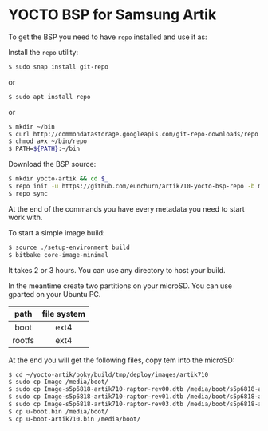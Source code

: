 YOCTO BSP for Samsung Artik
=====================

To get the BSP you need to have `repo` installed and use it as:

Install the `repo` utility:

```bash
$ sudo snap install git-repo
```

or

```bash
$ sudo apt install repo
```

or

```bash
$ mkdir ~/bin
$ curl http://commondatastorage.googleapis.com/git-repo-downloads/repo > ~/bin/repo
$ chmod a+x ~/bin/repo
$ PATH=${PATH}:~/bin
```
Download the BSP source:

```bash
$ mkdir yocto-artik && cd $_
$ repo init -u https://github.com/eunchurn/artik710-yocto-bsp-repo -b morty
$ repo sync
```

At the end of the commands you have every metadata you need to start work with.

To start a simple image build:

```bash
$ source ./setup-environment build
$ bitbake core-image-minimal
```
It takes 2 or 3 hours. You can use any directory to host your build.

In the meantime create two partitions on your microSD. You can use gparted on your Ubuntu PC.

| path    | file system |
|:-------:|:-----------:|
|  boot   |     ext4    |
|  rootfs |     ext4    |

At the end you will get the following files, copy tem into the microSD:

```bash
$ cd ~/yocto-artik/poky/build/tmp/deploy/images/artik710
$ sudo cp Image /media/boot/
$ sudo cp Image-s5p6818-artik710-raptor-rev00.dtb /media/boot/s5p6818-artik710-raptor-rev00.dtb
$ sudo cp Image-s5p6818-artik710-raptor-rev01.dtb /media/boot/s5p6818-artik710-raptor-rev01.dtb
$ sudo cp Image-s5p6818-artik710-raptor-rev03.dtb /media/boot/s5p6818-artik710-raptor-rev03.dtb
$ cp u-boot.bin /media/boot/
$ cp u-boot-artik710.bin /media/boot/
```
